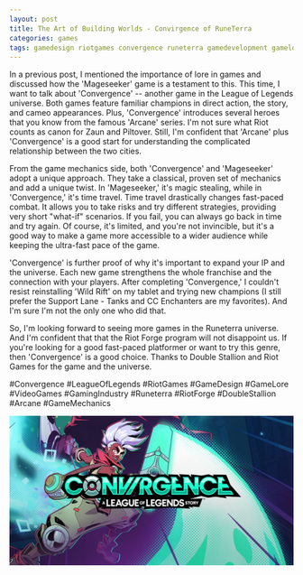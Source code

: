 ```yaml
---
layout: post
title: The Art of Building Worlds - Convirgence of RuneTerra
categories: games
tags: gamedesign riotgames convergence runeterra gamedevelopment gamelore videogameindustry
---
```


In a previous post, I mentioned the importance of lore in games and discussed how the 'Mageseeker' game is a testament to this. This time, I want to talk about 'Convergence' -- another game in the League of Legends universe. Both games feature familiar champions in direct action, the story, and cameo appearances. Plus, 'Convergence' introduces several heroes that you know from the famous 'Arcane' series. I'm not sure what Riot counts as canon for Zaun and Piltover. Still, I'm confident that 'Arcane' plus 'Convergence' is a good start for understanding the complicated relationship between the two cities.

From the game mechanics side, both 'Convergence' and 'Mageseeker' adopt a unique approach. They take a classical, proven set of mechanics and add a unique twist. In 'Mageseeker,' it's magic stealing, while in 'Convergence,' it's time travel. Time travel drastically changes fast-paced combat. It allows you to take risks and try different strategies, providing very short "what-if" scenarios. If you fail, you can always go back in time and try again. Of course, it's limited, and you're not invincible, but it's a good way to make a game more accessible to a wider audience while keeping the ultra-fast pace of the game.

'Convergence' is further proof of why it's important to expand your IP and the universe. Each new game strengthens the whole franchise and the connection with your players. After completing 'Convergence,' I couldn't resist reinstalling 'Wild Rift' on my tablet and trying new champions (I still prefer the Support Lane - Tanks and CC Enchanters are my favorites). And I'm sure I'm not the only one who did that.

So, I'm looking forward to seeing more games in the Runeterra universe. And I'm confident that that the Riot Forge program will not disappoint us. If you're looking for a good fast-paced platformer or want to try this genre, then 'Convergence' is a good choice. Thanks to Double Stallion and Riot Games for the game and the universe.

#Convergence #LeagueOfLegends #RiotGames #GameDesign #GameLore #VideoGames #GamingIndustry #Runeterra #RiotForge #DoubleStallion #Arcane #GameMechanics

![Convergence Game Poster](/assets/images/convirgence_game_poster.jpeg)

